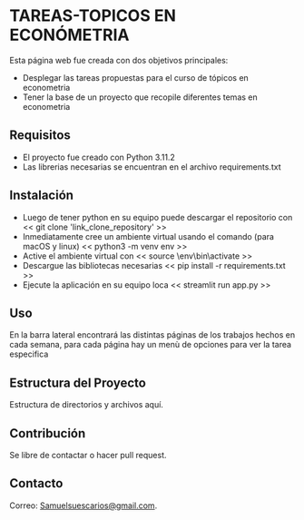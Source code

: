 # TAREAS-TOPICOS EN ECONÓMETRIA

Esta página web fue creada con dos objetivos principales:

- Desplegar las tareas propuestas para el curso de tópicos en econometria
- Tener la base de un proyecto que recopile diferentes temas en econometria

## Requisitos

- El proyecto fue creado con Python 3.11.2
- Las librerias necesarias se encuentran en el archivo requirements.txt

## Instalación

- Luego de tener python en su equipo puede descargar el repositorio con << git clone 'link_clone_repository' >>
- Inmediatamente cree un ambiente virtual usando el comando (para macOS y linux) << python3 -m venv env >>
- Active el ambiente virtual con << source \env\bin\activate >>
- Descargue las bibliotecas necesarias << pip install -r requirements.txt >>
- Ejecute la aplicación en su equipo loca << streamlit run app.py >>

## Uso

En la barra lateral encontrará las distintas páginas de los trabajos hechos en cada semana, para cada página hay un menù de opciones para ver la tarea especifica

## Estructura del Proyecto

Estructura de directorios y archivos aquí.

## Contribución

Se libre de contactar o hacer pull request.


## Contacto

Correo: Samuelsuescarios@gmail.com.
